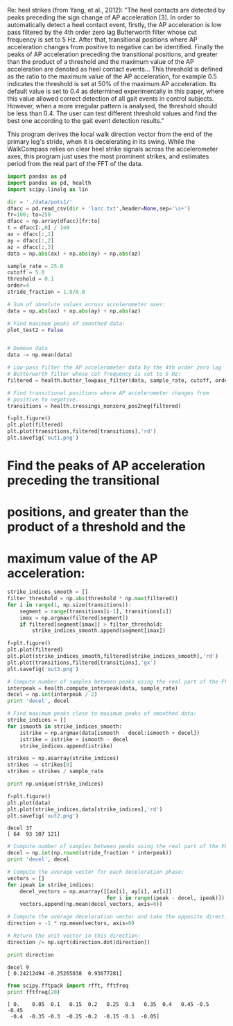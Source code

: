 
Re: heel strikes (from Yang, et al., 2012): "The heel contacts are
detected by peaks preceding the sign change of AP acceleration [3]. In
order to automatically detect a heel contact event, firstly, the AP
acceleration is low pass filtered by the 4th order zero lag
Butterworth filter whose cut frequency is set to 5 Hz.  After that,
transitional positions where AP acceleration changes from positive to
negative can be identified. Finally the peaks of AP acceleration
preceding the transitional positions, and greater than the product of
a threshold and the maximum value of the AP acceleration are denoted
as heel contact events...  This threshold is defined as the ratio to
the maximum value of the AP acceleration, for example 0.5 indicates
the threshold is set at 50% of the maximum AP acceleration. Its
default value is set to 0.4 as determined experimentally in this
paper, where this value allowed correct detection of all gait events
in control subjects. However, when a more irregular pattern is
analysed, the threshold should be less than 0.4. The user can test
different threshold values and find the best one according to the gait
event detection results."

This program derives the local walk direction vector from the end of
the primary leg's stride, when it is decelerating in its swing.  While
the WalkCompass relies on clear heel strike signals across the
accelerometer axes, this program just uses the most prominent strikes,
and estimates period from the real part of the FFT of the data.



```python
import pandas as pd
import pandas as pd, health
import scipy.linalg as lin

dir = './data/pots1/'
dfacc = pd.read_csv(dir + 'lacc.txt',header=None,sep='\s+')
fr=100; to=250
dfacc = np.array(dfacc)[fr:to]
t = dfacc[:,0] / 1e9
ax = dfacc[:,1]
ay = dfacc[:,2]
az = dfacc[:,3]
data = np.abs(ax) + np.abs(ay) + np.abs(az)

sample_rate = 25.0
cutoff = 5.0
threshold = 0.1
order=4
stride_fraction = 1.0/8.0
```

```python
# Sum of absolute values across accelerometer axes:
data = np.abs(ax) + np.abs(ay) + np.abs(az)

# Find maximum peaks of smoothed data:
plot_test2 = False


# Demean data
data -= np.mean(data)

# Low-pass filter the AP accelerometer data by the 4th order zero lag
# Butterworth filter whose cut frequency is set to 5 Hz:
filtered = health.butter_lowpass_filter(data, sample_rate, cutoff, order)

# Find transitional positions where AP accelerometer changes from
# positive to negative.
transitions = health.crossings_nonzero_pos2neg(filtered)

f=plt.figure()
plt.plot(filtered)
plt.plot(transitions,filtered[transitions],'rd')
plt.savefig('out1.png')
```


# Find the peaks of AP acceleration preceding the transitional
# positions, and greater than the product of a threshold and the
# maximum value of the AP acceleration:

```python
strike_indices_smooth = []
filter_threshold = np.abs(threshold * np.max(filtered))
for i in range(1, np.size(transitions)):
    segment = range(transitions[i-1], transitions[i])
    imax = np.argmax(filtered[segment])
    if filtered[segment[imax]] > filter_threshold:
        strike_indices_smooth.append(segment[imax])

f=plt.figure()
plt.plot(filtered)
plt.plot(strike_indices_smooth,filtered[strike_indices_smooth],'rd')
plt.plot(transitions,filtered[transitions],'gx')
plt.savefig('out3.png')

# Compute number of samples between peaks using the real part of the FFT:
interpeak = health.compute_interpeak(data, sample_rate)
decel = np.int(interpeak / 2)
print 'decel', decel

# Find maximum peaks close to maximum peaks of smoothed data:
strike_indices = []
for ismooth in strike_indices_smooth:
    istrike = np.argmax(data[ismooth - decel:ismooth + decel])
    istrike = istrike + ismooth - decel
    strike_indices.append(istrike)

strikes = np.asarray(strike_indices)
strikes -= strikes[0]
strikes = strikes / sample_rate

print np.unique(strike_indices)

f=plt.figure()
plt.plot(data)
plt.plot(strike_indices,data[strike_indices],'rd')
plt.savefig('out2.png')
```

```text
decel 37
[ 64  93 107 121]
```

```python
# Compute number of samples between peaks using the real part of the FFT:
decel = np.int(np.round(stride_fraction * interpeak))
print 'decel', decel

# Compute the average vector for each deceleration phase:
vectors = []
for ipeak in strike_indices:
    decel_vectors = np.asarray([[ax[i], ay[i], az[i]]
                                for i in range(ipeak - decel, ipeak)])
    vectors.append(np.mean(decel_vectors, axis=0))

# Compute the average deceleration vector and take the opposite direction:
direction = -1 * np.mean(vectors, axis=0)

# Return the unit vector in this direction:
direction /= np.sqrt(direction.dot(direction))

print direction
```

```text
decel 9
[ 0.24212494 -0.25265038  0.93677281]
```

```python
from scipy.fftpack import rfft, fftfreq
print fftfreq(20)
```

```text
[ 0.    0.05  0.1   0.15  0.2   0.25  0.3   0.35  0.4   0.45 -0.5  -0.45
 -0.4  -0.35 -0.3  -0.25 -0.2  -0.15 -0.1  -0.05]
```













